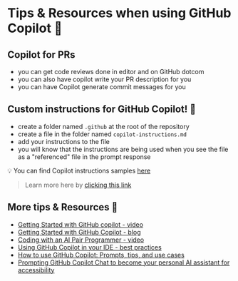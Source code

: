 # Tips & Resources when using GitHub Copilot 🎉

## Copilot for PRs
- you can get code reviews done in editor and on GitHub dotcom
- you can also have copilot write your PR description for you
- you can have Copilot generate commit messages for you

## Custom instructions for GitHub Copilot! 📝
- create a folder named `.github` at the root of the repository
- create a file in the folder named `copilot-instructions.md`
- add your instructions to the file
- you will know that the instructions are being used when you see the file as a "referenced" file in the prompt response

💡 You can find Copilot instructions samples [here](https://prompts.chat/)

> Learn more here by [clicking this link](https://docs.github.com/en/copilot/customizing-copilot/adding-repository-custom-instructions-for-github-copilot)

## More tips & Resources 🚀

- [Getting Started with GitHub copilot - video](https://www.youtube.com/watch?v=n0NlxUyA7FI)
- [Getting Started with GitHub Copilot - blog](https://github.blog/ai-and-ml/github-copilot/github-for-beginners-how-to-get-started-with-github-copilot/)
- [Coding with an AI Pair Programmer - video](https://youtu.be/dhfTaSGYQ4o?si=wdhu3C7uwG5cqX0K)
- [Using GitHub Copilot in your IDE - best practices](https://github.blog/developer-skills/github/how-to-use-github-copilot-in-your-ide-tips-tricks-and-best-practices/)
- [How to use GitHub Copilot: Prompts, tips, and use cases](https://github.blog/2023-06-20-how-to-write-better-prompts-for-github-copilot/)
- [Prompting GitHub Copilot Chat to become your personal AI assistant for accessibility](https://github.blog/2023-10-09-prompting-github-copilot-chat-to-become-your-personal-ai-assistant-for-accessibility/)


